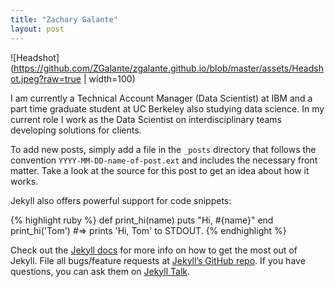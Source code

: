 ```yaml
---
title: "Zachary Galante"
layout: post
---
```

![Headshot](https://github.com/ZGalante/zgalante.github.io/blob/master/assets/Headshot.jpeg?raw=true | width=100)



I am currently a Technical Account Manager (Data Scientist) at IBM and a part time graduate student at UC Berkeley also studying data science. In my current role I work as the Data Scientist on interdisciplinary teams developing solutions for clients.


To add new posts, simply add a file in the `_posts` directory that follows the convention `YYYY-MM-DD-name-of-post.ext` and includes the necessary front matter. Take a look at the source for this post to get an idea about how it works.

Jekyll also offers powerful support for code snippets:

{% highlight ruby %}
def print_hi(name)
  puts "Hi, #{name}"
end
print_hi('Tom')
#=> prints 'Hi, Tom' to STDOUT.
{% endhighlight %}

Check out the [Jekyll docs][jekyll-docs] for more info on how to get the most out of Jekyll. File all bugs/feature requests at [Jekyll’s GitHub repo][jekyll-gh]. If you have questions, you can ask them on [Jekyll Talk][jekyll-talk].

[jekyll-docs]: http://jekyllrb.com/docs/home
[jekyll-gh]:   https://github.com/jekyll/jekyll
[jekyll-talk]: https://talk.jekyllrb.com/
